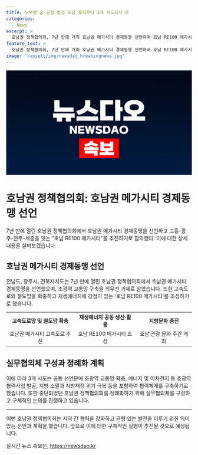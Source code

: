 ```yaml
---
title: 노무현 꿈 균형 발전 호남 꽃피우나 3개 시도지사 뜻
categories:
  - News
excerpt: >
  호남권 정책협의회, 7년 만에 개최 호남권 메가시티 경제동맹 선언하며 호남 RE100 메가시티 추진. 고속도로 구축과 에너지 공동생산·활용 등 협력 약속. 지자체 정례화 계획 발의. 초광역 교통망 확충, 재생에너지 활용 및 지방재정 위기 등 다각적 협력 방안 포함. 호남권 메가시티 고속도로 사업 위치도 확정. 협의회 지속가능성 강조.
feature_text: >
  호남권 정책협의회, 7년 만에 개최 호남권 메가시티 경제동맹 선언하며 호남 RE100 메가시티 추진. 고속도로 구축과 에너지 공동생산·활용 등 협력 약속. 지자체 정례화 계획 발의. 초광역 교통망 확충, 재생에너지 활용 및 지방재정 위기 등 다각적 협력 방안 포함. 호남권 메가시티 고속도로 사업 위치도 확정. 협의회 지속가능성 강조.
image: '/assets/img/newsdao_breakingnews.jpg'
---
```


<p><img src="/assets/img/newsdao_breakingnews.jpg" alt="pcversion 속보" /></p>

<h1>호남권 정책협의회: 호남권 메가시티 경제동맹 선언</h1>

<p data-ke-size="size16">7년 만에 열린 호남권 정책협의회에서 호남권 메가시티 경제동맹을 선언하고 고흥-광주-전주-세종을 잇는 "호남 RE100 메가시티"를 추진하기로 합의했다. 이에 대한 상세 내용을 살펴보겠습니다.</p>

<h2>호남권 메가시티 경제동맹 선언</h2>

<p data-ke-size="size16">전남도, 광주시, 전북자치도는 7년 만에 열린 호남권 정책협의회에서 호남권 메가시티 경제동맹을 선언했으며, 초광역 교통망 구축을 최우선 과제로 삼았습니다. 또한 고속도로와 철도망을 확충하고 재생에너지에 강점이 있는 '호남 RE100 메가시티'를 조성하기로 했습니다.</p>

<table>
    <tr>
        <td style="text-align: center; height: 17px;"><b>고속도로망 및 철도망 확충</b></td>
        <td style="text-align: center; height: 17px;"><b>재생에너지 공동 생산·활용</b></td>
        <td style="text-align: center; height: 17px;"><b>지방문화 증진</b></td>
    </tr>
    <tr>
        <td style="text-align: center; height: 17px;">호남권 메가시티 고속도로 추진</td>
        <td style="text-align: center; height: 17px;">호남 RE100 메가시티 조성</td>
        <td style="text-align: center; height: 17px;">호남 관광 문화 주간 개최</td>
    </tr>
</table>

<h2>실무협의체 구성과 정례화 계획</h2>

<p data-ke-size="size16">이에 따라 3개 시도는 공동 선언문에 초광역 교통망 확충, 에너지 및 이차전지 등 초광역 협력사업 발굴, 지방 소멸과 지방재정 위기 극복 등을 포함하여 협력체계를 구축하기로 했습니다. 또한 중단되었던 호남권 정책협의회를 정례화하기 위해 실무협의체를 구성하고 구체적인 논의를 진행하고 있습니다.</p>

<hr>

<p data-ke-size="size16">이번 호남권 정책협의회는 지역 간 협력을 강화하고 균형 있는 발전을 이루기 위한 의미있는 선언과 계획을 했습니다. 앞으로 이에 대한 구체적인 실행이 추진될 것으로 예상됩니다.</p>
실시간 뉴스 속보는, <a href="https://newsdao.kr" rel="dofollow">https://newsdao.kr</a>


